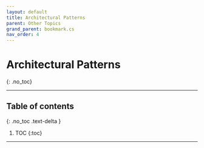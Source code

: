 ```yaml
---
layout: default
title: Architectural Patterns
parent: Other Topics
grand_parent: bookmark.cs
nav_order: 4
---
```


# Architectural Patterns
{: .no_toc}

---

## Table of contents
{: .no_toc .text-delta }

1. TOC
{:toc}

---
